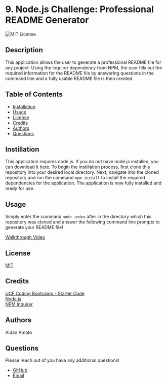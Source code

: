 # 9. Node.js Challenge: Professional README Generator

![MIT License](https://img.shields.io/badge/license-MIT-green)

## Description

This application allows the user to generate a professional README file for any project. Using the Inquirer dependency from NPM, the user fills out the required information for the README file by answering questions in the command line and a fully usable README file is then created.

## Table of Contents

* [Installation](#installation)
* [Usage](#usage)
* [License](#license)
* [Credits](#credits)
* [Authors](#authors)
* [Questions](#questions)

## Instillation

This application requires node.js. If you do not have node.js installed, you can download it [here](https://nodejs.org/en/). To begin the instillation process, first clone this repository into your desired local directory. Next, navigate into the cloned repository and run the command `npm install` to install the required dependencies for the application. The application is now fully installed and ready for use.

## Usage

Simply enter the command `node index` after in the directory which this repository was cloned and answer the following command line prompts to generate your README file!

[Walkthrough Video](https://drive.google.com/file/d/1Vb9tK0TmJ4cGCs5WTfmf-qxKJq5AXCni/view)

## License

[MIT](https://choosealicense.com/licenses/mit/)

## Credits

[UCF Coding Bootcamp - Starter Code](https://github.com/coding-boot-camp/potential-enigma)  
[Node.js](https://nodejs.org/en/)  
[NPM Inquirer](https://www.npmjs.com/package/inquirer#prompt)

## Authors

Aidan Amato

## Questions

Please reach out of you have any additional questions!

* [GitHub](https://github.com/aidanamato)
* [Email](mailto:aidanamato@comcast.net)
